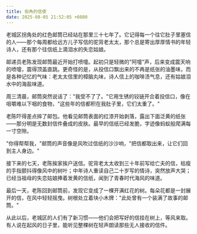 ```yaml
---
title: 街角的信使
date: 2025-08-05 21:52:05 +0800
---
```


老城区拐角处的红色邮筒已经站在那里三十七年了。它记得每一个往它肚子里塞信的人——那个每周都给远方儿子写信的驼背老太太，那个总是寄出厚厚情书的年轻诗人，还有那个往信纸上滴泪水的失恋姑娘。

邮递员老陈发现邮筒最近开始打喷嚏。起初只是轻微的"阿嚏"声，后来变成震天响的喷嚏，震得顶盖直跳。更奇怪的是，从投信口飘出来的不再是纸张的油墨味，而是各种记忆的气味：老太太信里的樟脑丸味，诗人信上的咖啡渍气息，还有姑娘泪水中的海盐味道。

周三清晨，邮筒突然说话了："我受不了了。"它用生锈的铰链开合着投信口，像在咀嚼难以下咽的食物，"这些年的信都积在我肚子里，它们太重了。"

老陈吓得差点摔了邮包。他看见邮筒表面的红漆开始剥落，露出下面泛黄的纸张——那分明是无数封信件叠成的皮肤。最早的信纸已经发脆，字迹像蚂蚁般爬满每一寸空隙。

"你得帮帮我，"邮筒的声音像是风吹过信纸的沙沙响，"把信都取出来，让它们回到主人身边。"

接下来的七天，老陈挨家挨户送信。驼背老太太收到三十年前写给亡夫的信，枯瘦的手指颤抖得像风中的树叶；中年诗人重读自己二十岁写的情诗，突然放声大哭；已经当祖母的失恋姑娘捧着发黄的信纸，闻到了青春时代海风的味道。

最后一天，老陈回到邮筒前，发现它变成了一棵开满红花的树。每朵花都是一封展开的信，在风中轻轻摇曳。树根处立着块小木牌："此处曾有一个装满了故事的邮筒。"

从此以后，老城区的人们有了新习惯——他们会把写好的信挂在树上，等风来取。有人说在起风的日子里，能听见整棵树在轻声朗读那些无人接收的信件。
